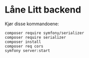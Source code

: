 # Låne Litt backend

Kjør disse kommandoene:

```
composer require symfony/serializer
composer require serializer
composer install
composer req cors
symfony server:start
```
